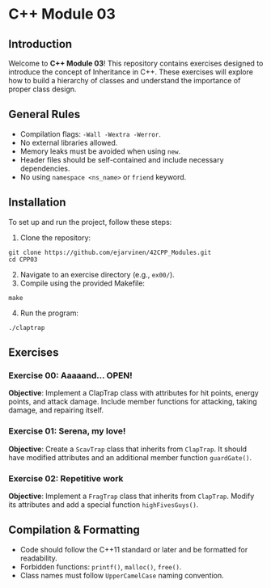 # C++ Module 03
## Introduction
Welcome to **C++ Module 03**! This repository contains exercises designed to introduce the concept of Inheritance in C++. These exercises will explore how to build a hierarchy of classes and understand the importance of proper class design.

## General Rules
- Compilation flags: `-Wall -Wextra -Werror`.
- No external libraries allowed.
- Memory leaks must be avoided when using `new`.
- Header files should be self-contained and include necessary dependencies.
- No using `namespace <ns_name>` or `friend` keyword.

## Installation
To set up and run the project, follow these steps:
1. Clone the repository:
```
git clone https://github.com/ejarvinen/42CPP_Modules.git
cd CPP03
```
2. Navigate to an exercise directory (e.g., `ex00/`).
3. Compile using the provided Makefile:
```
make
```
4. Run the program:
```
./claptrap
```
## Exercises
### Exercise 00: Aaaaand... OPEN!
**Objective**: Implement a ClapTrap class with attributes for hit points, energy points, and attack damage. Include member functions for attacking, taking damage, and repairing itself.

### Exercise 01: Serena, my love!
**Objective**: Create a `ScavTrap` class that inherits from `ClapTrap`. It should have modified attributes and an additional member function `guardGate()`.

### Exercise 02: Repetitive work
**Objective**: Implement a `FragTrap` class that inherits from `ClapTrap`. Modify its attributes and add a special function `highFivesGuys()`.

## Compilation & Formatting
- Code should follow the C++11 standard or later and be formatted for readability.
- Forbidden functions: `printf()`, `malloc()`, `free()`.
- Class names must follow `UpperCamelCase` naming convention.